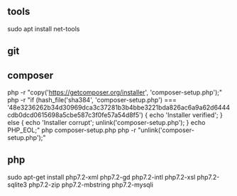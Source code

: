 


## tools
sudo apt install net-tools



## git


## composer
php -r "copy('https://getcomposer.org/installer', 'composer-setup.php');"
php -r "if (hash_file('sha384', 'composer-setup.php') === '48e3236262b34d30969dca3c37281b3b4bbe3221bda826ac6a9a62d6444cdb0dcd0615698a5cbe587c3f0fe57a54d8f5') { echo 'Installer verified'; } else { echo 'Installer corrupt'; unlink('composer-setup.php'); } echo PHP_EOL;"
php composer-setup.php
php -r "unlink('composer-setup.php');"


## php
sudo apt-get install php7.2-xml 
php7.2-gd 
php7.2-intl 
php7.2-xsl 
php7.2-sqlite3 
php7.2-zip 
php7.2-mbstring 
php7.2-mysqli 

